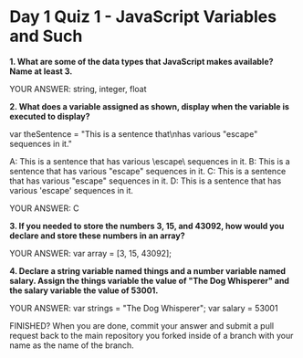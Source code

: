 # Day 1 Quiz 1 - JavaScript Variables and Such

**1. What are some of the data types that JavaScript makes available? Name at least 3.**

YOUR ANSWER: string, integer, float

**2. What does a variable assigned as shown, display when the variable is executed to display?**

var theSentence = "This is a sentence that\nhas various \"escape\" sequences in it."

A: This is a sentence that has various \escape\ sequences in it.
B: This is a sentence that has various "escape" sequences in it.
C: This is a sentence that
has various "escape" sequences in it.
D: This is a sentence that has various 'escape' sequences in it.

YOUR ANSWER: C

**3. If you needed to store the numbers 3, 15, and 43092, how would you declare and store these numbers in an array?**

YOUR ANSWER: var array = [3, 15, 43092];

**4. Declare a string variable named things and a number variable named salary. Assign the things variable the value of "The Dog Whisperer" and the salary variable the value of 53001.**

YOUR ANSWER:
var strings = "The Dog Whisperer";
var salary = 53001

FINISHED? When you are done, commit your answer and submit a pull request back to the main repository you forked inside of a branch with your name as the name of the branch.
